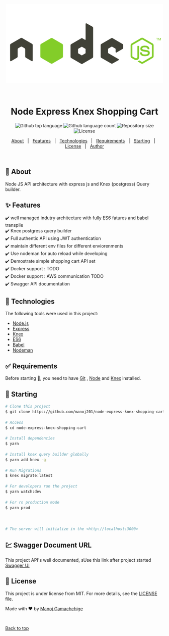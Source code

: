 <div align="center" id="top"> 
  <img src="./nodejs.gif" alt="Node Express Knex Shopping Cart" />

&#xa0;

  <!-- <a href="https://nodeexpressknexshoppingcart.netlify.app">Demo</a> -->
</div>

<h1 align="center">Node Express Knex Shopping Cart</h1>

<p align="center">
  <img alt="Github top language" src="https://img.shields.io/github/languages/top/manoj201/node-express-knex-shopping-cart?color=56BEB8">

  <img alt="Github language count" src="https://img.shields.io/github/languages/count/manoj201/node-express-knex-shopping-cart?color=56BEB8">

  <img alt="Repository size" src="https://img.shields.io/github/repo-size/manoj201/node-express-knex-shopping-cart?color=56BEB8">

  <img alt="License" src="https://img.shields.io/github/license/manoj201/node-express-knex-shopping-cart?color=56BEB8">

  <!-- <img alt="Github issues" src="https://img.shields.io/github/issues/{{YOUR_GITHUB_USERNAME}}/node-express-knex-shopping-cart?color=56BEB8" /> -->

  <!-- <img alt="Github forks" src="https://img.shields.io/github/forks/{{YOUR_GITHUB_USERNAME}}/node-express-knex-shopping-cart?color=56BEB8" /> -->

  <!-- <img alt="Github stars" src="https://img.shields.io/github/stars/{{YOUR_GITHUB_USERNAME}}/node-express-knex-shopping-cart?color=56BEB8" /> -->
</p>

<!-- Status -->

<!-- <h4 align="center">
	🚧  Node Express Knex Shopping Cart 🚀 Under construction...  🚧
</h4>

<hr> -->

<p align="center">
  <a href="#dart-about">About</a> &#xa0; | &#xa0; 
  <a href="#sparkles-features">Features</a> &#xa0; | &#xa0;
  <a href="#rocket-technologies">Technologies</a> &#xa0; | &#xa0;
  <a href="#white_check_mark-requirements">Requirements</a> &#xa0; | &#xa0;
  <a href="#checkered_flag-starting">Starting</a> &#xa0; | &#xa0;
  <a href="#memo-license">License</a> &#xa0; | &#xa0;
  <a href="https://github.com/manoj201" target="_blank">Author</a>
</p>

<br>

## :dart: About

Node JS API architecture with express js and Knex (postgress) Query builder.

## :sparkles: Features

:heavy_check_mark: well managed indutry architecture with fully ES6 fatures and babel transpile \
:heavy_check_mark: Knex postgress query builder \
:heavy_check_mark: Full authentic API using JWT authentication \
:heavy_check_mark: maintain different env files for different enviorenments \
:heavy_check_mark: Use nodeman for auto reload while developing \
:heavy_check_mark: Demostrate simple shopping cart API set \
:heavy_check_mark: Docker support : TODO \
:heavy_check_mark: Docker support : AWS communication TODO \
:heavy_check_mark: Swagger API documentation

## :rocket: Technologies

The following tools were used in this project:

- [Node.js](https://nodejs.org/en/)
- [Express](https://expressjs.com/)
- [Knex](http://knexjs.org/)
- [ES6](http://es6-features.org/)
- [Babel](https://babeljs.io/)
- [Nodeman](https://nodemon.io/)

## :white_check_mark: Requirements

Before starting :checkered_flag:, you need to have [Git](https://git-scm.com) , [Node](https://nodejs.org/en/) and [Knex](http://knexjs.org/) installed.

## :checkered_flag: Starting

```bash
# Clone this project
$ git clone https://github.com/manoj201/node-express-knex-shopping-cart

# Access
$ cd node-express-knex-shopping-cart

# Install dependencies
$ yarn

# Install knex query builder globally
$ yarn add knex -g

# Run Migrations
$ knex migrate:latest

# For developers run the project
$ yarn watch:dev

# For rn production mode
$ yarn prod



# The server will initialize in the <http://localhost:3000>
```

## :chart: Swagger Document URL

This project API's well documented, sUse this link after project started <a href="http://localhost:3000/api-docs/v1/" target="_blank">Swagger UI</a>

## :memo: License

This project is under license from MIT. For more details, see the [LICENSE](LICENSE.md) file.

Made with :heart: by <a href="https://github.com/manoj201" target="_blank">Manoj Gamachchige</a>

&#xa0;

<a href="#top">Back to top</a>
